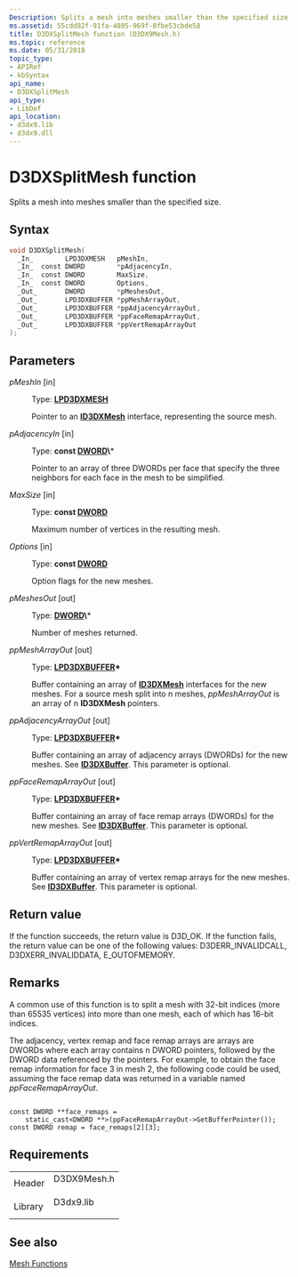 ```yaml
---
Description: Splits a mesh into meshes smaller than the specified size.
ms.assetid: 55cdd82f-91fa-4805-969f-8fbe53cbde58
title: D3DXSplitMesh function (D3DX9Mesh.h)
ms.topic: reference
ms.date: 05/31/2018
topic_type: 
- APIRef
- kbSyntax
api_name: 
- D3DXSplitMesh
api_type: 
- LibDef
api_location: 
- d3dx9.lib
- d3dx9.dll
---
```


# D3DXSplitMesh function

Splits a mesh into meshes smaller than the specified size.

## Syntax


```C++
void D3DXSplitMesh(
  _In_        LPD3DXMESH   pMeshIn,
  _In_  const DWORD        *pAdjacencyIn,
  _In_  const DWORD        MaxSize,
  _In_  const DWORD        Options,
  _Out_       DWORD        *pMeshesOut,
  _Out_       LPD3DXBUFFER *ppMeshArrayOut,
  _Out_       LPD3DXBUFFER *ppAdjacencyArrayOut,
  _Out_       LPD3DXBUFFER *ppFaceRemapArrayOut,
  _Out_       LPD3DXBUFFER *ppVertRemapArrayOut
);
```



## Parameters

<dl> <dt>

*pMeshIn* \[in\]
</dt> <dd>

Type: **[**LPD3DXMESH**](id3dxmesh.md)**

Pointer to an [**ID3DXMesh**](id3dxmesh.md) interface, representing the source mesh.

</dd> <dt>

*pAdjacencyIn* \[in\]
</dt> <dd>

Type: **const [**DWORD**](https://msdn.microsoft.com/library/Aa383751(v=VS.85).aspx)\***

Pointer to an array of three DWORDs per face that specify the three neighbors for each face in the mesh to be simplified.

</dd> <dt>

*MaxSize* \[in\]
</dt> <dd>

Type: **const [**DWORD**](https://msdn.microsoft.com/library/Aa383751(v=VS.85).aspx)**

Maximum number of vertices in the resulting mesh.

</dd> <dt>

*Options* \[in\]
</dt> <dd>

Type: **const [**DWORD**](https://msdn.microsoft.com/library/Aa383751(v=VS.85).aspx)**

Option flags for the new meshes.

</dd> <dt>

*pMeshesOut* \[out\]
</dt> <dd>

Type: **[**DWORD**](https://msdn.microsoft.com/library/Aa383751(v=VS.85).aspx)\***

Number of meshes returned.

</dd> <dt>

*ppMeshArrayOut* \[out\]
</dt> <dd>

Type: **[**LPD3DXBUFFER**](id3dxbuffer.md)\***

Buffer containing an array of [**ID3DXMesh**](id3dxmesh.md) interfaces for the new meshes. For a source mesh split into n meshes, *ppMeshArrayOut* is an array of n **ID3DXMesh** pointers.

</dd> <dt>

*ppAdjacencyArrayOut* \[out\]
</dt> <dd>

Type: **[**LPD3DXBUFFER**](id3dxbuffer.md)\***

Buffer containing an array of adjacency arrays (DWORDs) for the new meshes. See [**ID3DXBuffer**](id3dxbuffer.md). This parameter is optional.

</dd> <dt>

*ppFaceRemapArrayOut* \[out\]
</dt> <dd>

Type: **[**LPD3DXBUFFER**](id3dxbuffer.md)\***

Buffer containing an array of face remap arrays (DWORDs) for the new meshes. See [**ID3DXBuffer**](id3dxbuffer.md). This parameter is optional.

</dd> <dt>

*ppVertRemapArrayOut* \[out\]
</dt> <dd>

Type: **[**LPD3DXBUFFER**](id3dxbuffer.md)\***

Buffer containing an array of vertex remap arrays for the new meshes. See [**ID3DXBuffer**](id3dxbuffer.md). This parameter is optional.

</dd> </dl>

## Return value

If the function succeeds, the return value is D3D\_OK. If the function fails, the return value can be one of the following values: D3DERR\_INVALIDCALL, D3DXERR\_INVALIDDATA, E\_OUTOFMEMORY.

## Remarks

A common use of this function is to split a mesh with 32-bit indices (more than 65535 vertices) into more than one mesh, each of which has 16-bit indices.

The adjacency, vertex remap and face remap arrays are arrays are DWORDs where each array contains n DWORD pointers, followed by the DWORD data referenced by the pointers. For example, to obtain the face remap information for face 3 in mesh 2, the following code could be used, assuming the face remap data was returned in a variable named *ppFaceRemapArrayOut*.


```
   
const DWORD **face_remaps = 
    static_cast<DWORD **>(ppFaceRemapArrayOut->GetBufferPointer());
const DWORD remap = face_remaps[2][3];
```



## Requirements



|                    |                                                                                        |
|--------------------|----------------------------------------------------------------------------------------|
| Header<br/>  | <dl> <dt>D3DX9Mesh.h</dt> </dl> |
| Library<br/> | <dl> <dt>D3dx9.lib</dt> </dl>   |



## See also

<dl> <dt>

[Mesh Functions](dx9-graphics-reference-d3dx-functions-mesh.md)
</dt> </dl>

 

 




